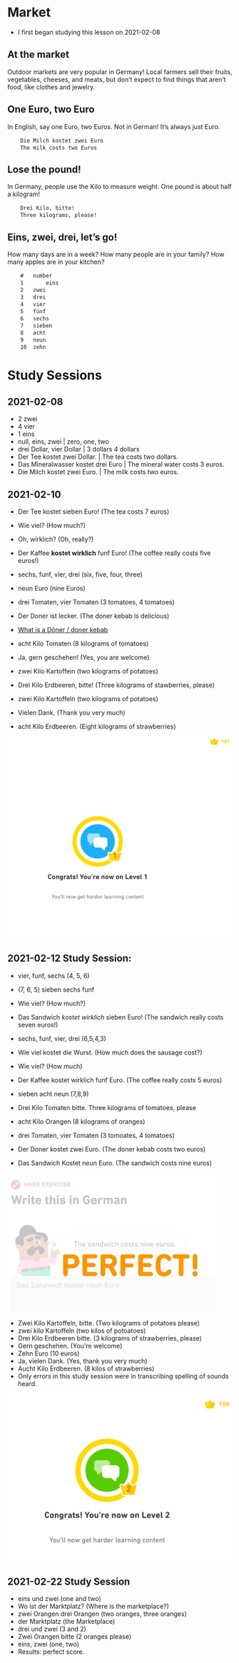 # Market
* I first began studying this lesson on 2021-02-08


## At the market
Outdoor markets are very popular in Germany! 
Local farmers sell their fruits, vegetables, cheeses, and meats, 
but don’t expect to find things that aren’t food, 
like clothes and jewelry. 


## One Euro, two Euro
In English, say one Euro, two Euros. 
Not in German! It’s always just Euro. 

		Die Milch kostet zwei Euro
		The milk costs two Euros
		
		
		
## Lose the pound!
In Germany, people use the Kilo to measure weight. 
One pound is about half a kilogram!

		Drei Kilo, bitte!
		Three kilograms, please!
		
		
## Eins, zwei, drei, let’s go!
How many days are in a week? How many people are in your family? 
How many apples are in your kitchen?



		# 	number
		1       eins
		2	zwei
		3	drei
		4	vier
		5	fünf
		6	sechs
		7	sieben
		8	acht
		9 	neun
		10	zehn


# Study Sessions 

## 2021-02-08 
* 2 zwei
* 4 vier
* 1 eins 
* null, eins, zwei | zero, one, two 
* drei Dollar, vier Dollar | 3 dollars 4 dollars 
* Der Tee kostet zwei Dollar. | The tea costs two dollars. 
* Das Mineralwasser kostet drei Euro | The mineral water costs 3 euros.
* Die Milch kostet zwei Euro. | The milk costs two euros. 


## 2021-02-10
* Der Tee kostet sieben Euro! (The tea costs 7 euros)
* Wie viel? (How much?)
* Oh, wirklich?  (Oh, really?) 
* Der Kaffee __kostet wirklich__ funf Euro!  (The coffee really costs five euros!) 
* sechs, funf, vier, drei (six, five, four, three)


* neun Euro (nine Euros)
* drei Tomaten, vier Tomaten (3 tomatoes, 4 tomatoes)
* Der Doner ist lecker. (The doner kebab is delicious) 
* [What is a Döner / doner kebab](https://en.wikipedia.org/wiki/Doner_kebab)
* acht Kilo Tomaten (8 kilograms of tomatoes)


* Ja, gern geschehen! (Yes, you are welcome)
* zwei Kilo Kartoffein (two kilograms of potatoes)
* Drei Kilo Erdbeeren, bitte! (Three kilograms of stawberries, please)
* zwei Kilo Kartoffeln (two kilograms of potatoes)
* Vielen Dank.  (Thank you very much)
* acht Kilo Erdbeeren. (Eight kilograms of strawberries)

![earned-level1](https://github.com/EO4wellness/T-I-L/blob/main/polyglot/aleman/Castle-2/Images/2021-02-10_earned-market-level1.png) 

## 2021-02-12 Study Session:
* vier, funf, sechs (4, 5, 6)
* (7, 6, 5) sieben sechs funf 
* Wie viel? (How much?)
* Das Sandwich _kostet wirklich_ sieben Euro! (The sandwich really costs seven euros!)
* sechs, funf, vier, drei (6,5,4,3)
* Wie viel kostet die Wurst. (How much does the sausage cost?)
* Wie viel?  (How much)
* Der Kaffee kostet wirklich funf Euro. (The coffee really costs 5 euros)


* sieben acht neun (7,8,9)
* Drei Kilo Tomaten bitte. Three kilograms of tomatoes, please 
* acht Kilo Orangen (8 kilograms of oranges)
* drei Tomaten, vier Tomaten (3 tomoates, 4 tomatoes)
* Der Doner kostet zwei Euro. (The doner kebab costs two euros)
* Das Sandwich Kostet neun Euro. (The sandwich costs nine euros)

![Perfect-Score](https://github.com/EO4wellness/T-I-L/blob/main/polyglot/aleman/Castle-2/Images/2021-02-12-market.jpg)

* Zwei Kilo Kartoffeln, bitte. (Two kilograms of potatoes please)
* zwei kilo Kartoffeln (two kilos of potoatoes)
* Drei Kilo Erdbeeren bitte. (3 kilograms of strawberries, please)
* Gern geschehen. (You're welcome)
* Zehn Euro (10 euros)
* Ja, vielen Dank. (Yes, thank you very much)
* Aucht Kilo Erdbeeren. (8 kilos of strawberries)
* Only errors in this study session were in transcribing spelling of sounds heard.

![Level2-earned](https://github.com/EO4wellness/T-I-L/blob/main/polyglot/aleman/Castle-2/Images/2021-02-12-earned-level2-market.jpg)

## 2021-02-22 Study Session 
* eins und zwei (one and two)
* Wo ist der Marktplatz? (Where is the marketplace?)
* zwei Orangen drei Orangen (two oranges, three oranges)
* der Marktplatz (the Marketplace)
* drei und zwei (3 and 2)
* Zwei Orangen bitte (2 oranges please)
* eins, zwei (one, two)
* Results: perfect score. 

